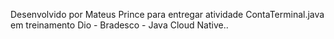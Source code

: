 Desenvolvido por Mateus Prince para entregar atividade ContaTerminal.java em treinamento Dio - Bradesco - Java Cloud Native..